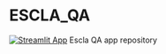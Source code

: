 # ESCLA_QA
[![Streamlit App](https://static.streamlit.io/badges/streamlit_badge_black_white.svg)](https://escla-pylinac.streamlit.app)
Escla QA app repository
